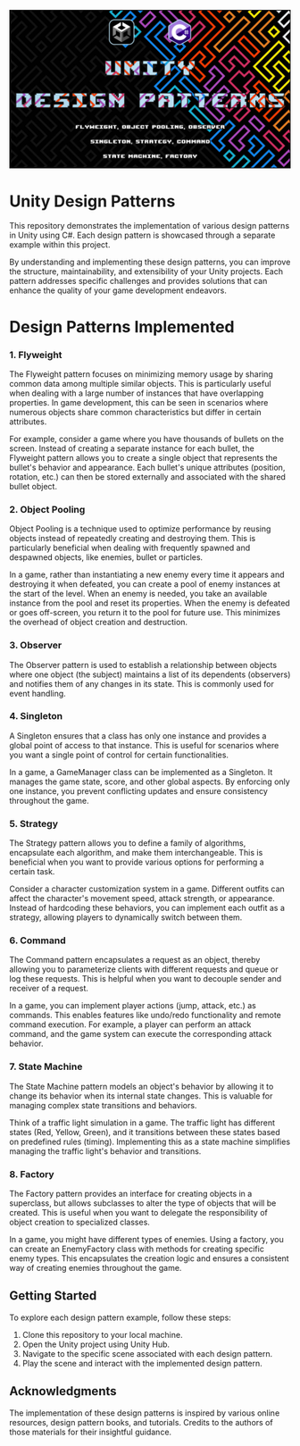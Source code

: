 ![designpatterns](designpatterns.png)
# Unity Design Patterns

This repository demonstrates the implementation of various design patterns in Unity using C#. Each design pattern is showcased through a separate example within this project.

By understanding and implementing these design patterns, you can improve the structure, maintainability, and extensibility of your Unity projects. Each pattern addresses specific challenges and provides solutions that can enhance the quality of your game development endeavors.

# Design Patterns Implemented

### 1. Flyweight

The Flyweight pattern focuses on minimizing memory usage by sharing common data among multiple similar objects. This is particularly useful when dealing with a large number of instances that have overlapping properties. In game development, this can be seen in scenarios where numerous objects share common characteristics but differ in certain attributes.

For example, consider a game where you have thousands of bullets on the screen. Instead of creating a separate instance for each bullet, the Flyweight pattern allows you to create a single object that represents the bullet's behavior and appearance. Each bullet's unique attributes (position, rotation, etc.) can then be stored externally and associated with the shared bullet object.

### 2. Object Pooling

Object Pooling is a technique used to optimize performance by reusing objects instead of repeatedly creating and destroying them. This is particularly beneficial when dealing with frequently spawned and despawned objects, like enemies, bullet or particles.

In a game, rather than instantiating a new enemy every time it appears and destroying it when defeated, you can create a pool of enemy instances at the start of the level. When an enemy is needed, you take an available instance from the pool and reset its properties. When the enemy is defeated or goes off-screen, you return it to the pool for future use. This minimizes the overhead of object creation and destruction.

### 3. Observer

The Observer pattern is used to establish a relationship between objects where one object (the subject) maintains a list of its dependents (observers) and notifies them of any changes in its state. This is commonly used for event handling.

### 4. Singleton

A Singleton ensures that a class has only one instance and provides a global point of access to that instance. This is useful for scenarios where you want a single point of control for certain functionalities.

In a game, a GameManager class can be implemented as a Singleton. It manages the game state, score, and other global aspects. By enforcing only one instance, you prevent conflicting updates and ensure consistency throughout the game.


### 5. Strategy

The Strategy pattern allows you to define a family of algorithms, encapsulate each algorithm, and make them interchangeable. This is beneficial when you want to provide various options for performing a certain task.

Consider a character customization system in a game. Different outfits can affect the character's movement speed, attack strength, or appearance. Instead of hardcoding these behaviors, you can implement each outfit as a strategy, allowing players to dynamically switch between them.

### 6. Command

The Command pattern encapsulates a request as an object, thereby allowing you to parameterize clients with different requests and queue or log these requests. This is helpful when you want to decouple sender and receiver of a request.

In a game, you can implement player actions (jump, attack, etc.) as commands. This enables features like undo/redo functionality and remote command execution. For example, a player can perform an attack command, and the game system can execute the corresponding attack behavior.

### 7. State Machine

The State Machine pattern models an object's behavior by allowing it to change its behavior when its internal state changes. This is valuable for managing complex state transitions and behaviors.

Think of a traffic light simulation in a game. The traffic light has different states (Red, Yellow, Green), and it transitions between these states based on predefined rules (timing). Implementing this as a state machine simplifies managing the traffic light's behavior and transitions.

### 8. Factory

The Factory pattern provides an interface for creating objects in a superclass, but allows subclasses to alter the type of objects that will be created. This is useful when you want to delegate the responsibility of object creation to specialized classes.

In a game, you might have different types of enemies. Using a factory, you can create an EnemyFactory class with methods for creating specific enemy types. This encapsulates the creation logic and ensures a consistent way of creating enemies throughout the game.


## Getting Started

To explore each design pattern example, follow these steps:

1. Clone this repository to your local machine.
2. Open the Unity project using Unity Hub.
3. Navigate to the specific scene associated with each design pattern.
4. Play the scene and interact with the implemented design pattern.


## Acknowledgments

The implementation of these design patterns is inspired by various online resources, design pattern books, and tutorials. Credits to the authors of those materials for their insightful guidance.

